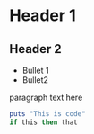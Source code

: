 # Header 1
## Header 2
* Bullet 1
* Bullet2

paragraph text here

```ruby
puts "This is code"
if this then that
```
